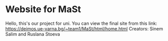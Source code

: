 # Website for MaSt
 
Hello, this's our project for uni.
You can view the final site from this link: https://deimos.ue-varna.bg/~team1/MaSt/html/home.html
Creators: Sinem Salim and Ruslana Stoeva

